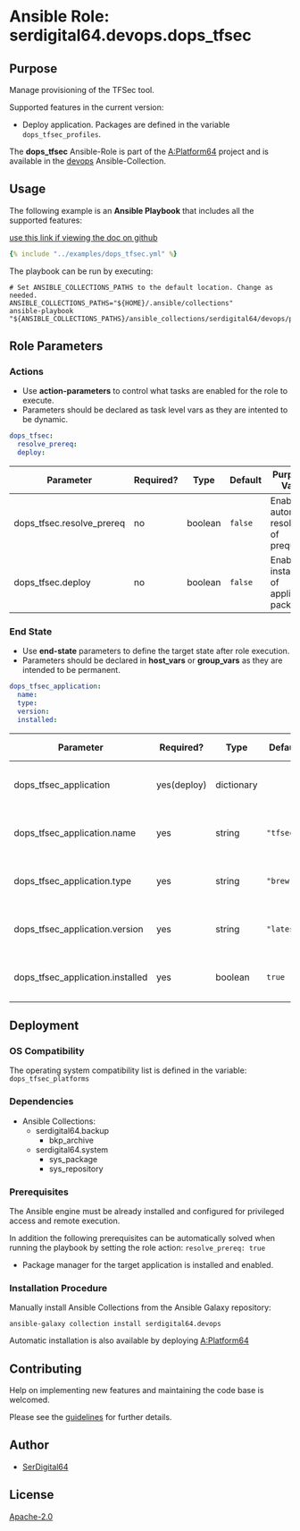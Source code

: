 # Ansible Role: serdigital64.devops.dops_tfsec

## Purpose

Manage provisioning of the TFSec tool.

Supported features in the current version:

- Deploy application. Packages are defined in the variable `dops_tfsec_profiles`.

The **dops_tfsec** Ansible-Role is part of the [A:Platform64](https://github.com/aplatform64/aplatform64) project and is available in the [devops](https://aplatform64.readthedocs.io/en/latest/collections/devops) Ansible-Collection.

## Usage

The following example is an **Ansible Playbook** that includes all the supported features:

[use this link if viewing the doc on github](https://github.com/aplatform64/devops/blob/main/playbooks/dops_tfsec.yml)

```yaml
{% include "../examples/dops_tfsec.yml" %}
```

The playbook can be run by executing:

```shell
# Set ANSIBLE_COLLECTIONS_PATHS to the default location. Change as needed.
ANSIBLE_COLLECTIONS_PATHS="${HOME}/.ansible/collections"
ansible-playbook "${ANSIBLE_COLLECTIONS_PATHS}/ansible_collections/serdigital64/devops/playbooks/dops_tfsec.yml"
```

## Role Parameters

### Actions

- Use **action-parameters** to control what tasks are enabled for the role to execute.
- Parameters should be declared as task level vars as they are intented to be dynamic.

```yaml
dops_tfsec:
  resolve_prereq:
  deploy:
```

| Parameter                  | Required? | Type    | Default | Purpose / Value                             |
| -------------------------- | --------- | ------- | ------- | ------------------------------------------- |
| dops_tfsec.resolve_prereq | no        | boolean | `false` | Enable automatic resolution of prequisites  |
| dops_tfsec.deploy         | no        | boolean | `false` | Enable installation of application packages |

### End State

- Use **end-state** parameters to define the target state after role execution.
- Parameters should be declared in **host_vars** or **group_vars** as they are intended to be permanent.

```yaml
dops_tfsec_application:
  name:
  type:
  version:
  installed:
```

| Parameter                         | Required?   | Type       | Default    | Purpose / Value                    |
| --------------------------------- | ----------- | ---------- | ---------- | ---------------------------------- |
| dops_tfsec_application           | yes(deploy) | dictionary |            | Set application package end state  |
| dops_tfsec_application.name      | yes         | string     | `"tfsec"`  | Select application package name    |
| dops_tfsec_application.type      | yes         | string     | `"brew"`   | Select application package type    |
| dops_tfsec_application.version   | yes         | string     | `"latest"` | Select application package version |
| dops_tfsec_application.installed | yes         | boolean    | `true`     | Set application package end state  |

## Deployment

### OS Compatibility

The operating system compatibility list is defined in the variable: `dops_tfsec_platforms`

### Dependencies

- Ansible Collections:
  - serdigital64.backup
    - bkp_archive
  - serdigital64.system
    - sys_package
    - sys_repository

### Prerequisites

The Ansible engine must be already installed and configured for privileged access and remote execution.

In addition the following prerequisites can be automatically solved when running the playbook by setting the role action: `resolve_prereq: true`

- Package manager for the target application is installed and enabled.

### Installation Procedure

Manually install Ansible Collections from the Ansible Galaxy repository:

```shell
ansible-galaxy collection install serdigital64.devops
```

Automatic installation is also available by deploying [A:Platform64](https://aplatform64.readthedocs.io/en/latest/#deployment)

## Contributing

Help on implementing new features and maintaining the code base is welcomed.

Please see the [guidelines](https://aplatform64.readthedocs.io/en/latest/CONTRIBUTING) for further details.

## Author

- [SerDigital64](https://serdigital64.github.io/)

## License

[Apache-2.0](https://www.apache.org/licenses/LICENSE-2.0.txt)

